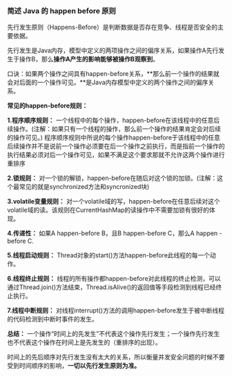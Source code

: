### 简述 Java 的 happen before 原则

先行发生原则（Happens-Before）是判断数据是否存在竞争、线程是否安全的主要依据。

先行发生是Java内存，模型中定义的两项操作之间的偏序关系，如果操作A先行发生于操作B，那么**操作A产生的影响能够被操作B观察到**。

口诀：如果两个操作之间具有happen-before关系，**那么前一个操作的结果就会对后面的一个操作可见。**是Java内存模型中定义的两个操作之间的偏序关系。

**常见的happen-before规则：**

**1.程序顺序规则：**
一个线程中的每个操作，happen-before在该线程中的任意后续操作。(注解：如果只有一个线程的操作，那么前一个操作的结果肯定会对后续的操作可见。)
程序顺序规则中所说的每个操作happen-before于该线程中的任意后续操作并不是说前一个操作必须要在后一个操作之前执行，而是指前一个操作的执行结果必须对后一个操作可见，如果不满足这个要求那就不允许这两个操作进行重排序

**2.锁规则：**
对一个锁的解锁，happen-before在随后对这个锁的加锁。(注解：这个最常见的就是synchronized方法和syncronized块)

**3.volatile变量规则：**
对一个volatile域的写，happen-before在任意后续对这个volatile域的读。该规则在CurrentHashMap的读操作中不需要加锁有很好的体现。

**4.传递性：**
如果A happen-before B，且B happen-before C，那么A happen - before C.

**5.线程启动规则：**
Thread对象的start()方法happen-before此线程的每一个动作。

**6.线程终止规则：**
线程的所有操作都happen-before对此线程的终止检测，可以通过Thread.join()方法结束，Thread.isAlive()的返回值等手段检测到线程已经终止执行。

**7.线程中断规则：**
对线程interrupt()方法的调用happen-before发生于被中断线程的代码检测到中断时事件的发生。

**总结：**
一个操作“时间上的先发生”不代表这个操作先行发生；一个操作先行发生也不代表这个操作在时间上是先发生的（重排序的出现）。

时间上的先后顺序对先行发生没有太大的关系，所以衡量并发安全问题的时候不要受到时间顺序的影响，**一切以先行发生原则为准。**